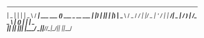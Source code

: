  ____  _   _ ____    ____                _                 
|  _ \| | | |  _ \  / ___|  ___  ___ ___(_) ___  _ __  ___ 
| |_) | |_| | |_) | \___ \ / _ \/ __/ __| |/ _ \| '_ \/ __|
|  __/|  _  |  __/   ___) |  __/\__ \__ \ | (_) | | | \__ \
|_|   |_| |_|_|     |____/ \___||___/___/_|\___/|_| |_|___/
                                                           
